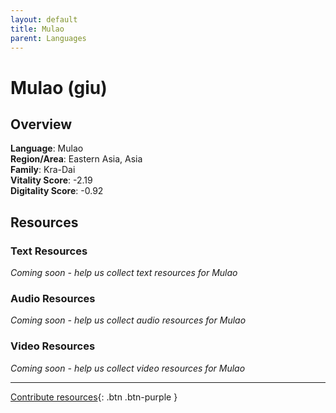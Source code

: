 ```yaml
---
layout: default
title: Mulao
parent: Languages
---
```


# Mulao (giu)

## Overview

**Language**: Mulao  
**Region/Area**: Eastern Asia, Asia  
**Family**: Kra-Dai  
**Vitality Score**: -2.19  
**Digitality Score**: -0.92  

## Resources

### Text Resources
*Coming soon - help us collect text resources for Mulao*

### Audio Resources
*Coming soon - help us collect audio resources for Mulao*

### Video Resources
*Coming soon - help us collect video resources for Mulao*

---

[Contribute resources](https://fairtrain.github.io/){: .btn .btn-purple }
